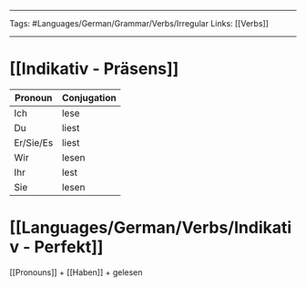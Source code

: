 ___
Tags: #Languages/German/Grammar/Verbs/Irregular 
Links: [[Verbs]]
___
# [[Indikativ - Präsens]]
Pronoun|Conjugation
------------ | ------------
Ich | lese
Du | liest
Er/Sie/Es | liest
Wir | lesen
Ihr | lest
Sie | lesen


# [[Languages/German/Verbs/Indikativ - Perfekt]]
[[Pronouns]] + [[Haben]] +  gelesen